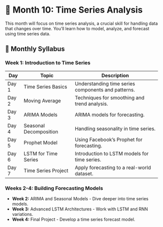 # 📅 Month 10: Time Series Analysis

This month will focus on time series analysis, a crucial skill for handling data that changes over time. You’ll learn how to model, analyze, and forecast using time series data.

## 📖 Monthly Syllabus

### Week 1: Introduction to Time Series
| **Day** | **Topic**                           | **Description**                                      |
| ------- | ----------------------------------- | ---------------------------------------------------- |
| Day 1   | Time Series Basics                  | Understanding time series components and patterns.   |
| Day 2   | Moving Average                      | Techniques for smoothing and trend analysis.         |
| Day 3   | ARIMA Models                        | ARIMA models for forecasting.                        |
| Day 4   | Seasonal Decomposition              | Handling seasonality in time series.                 |
| Day 5   | Prophet Model                       | Using Facebook’s Prophet for forecasting.            |
| Day 6   | LSTM for Time Series                | Introduction to LSTM models for time series.         |
| Day 7   | Time Series Project                 | Apply forecasting to a real-world dataset.           |

### Weeks 2-4: Building Forecasting Models
- **Week 2:** ARIMA and Seasonal Models - Dive deeper into time series models.
- **Week 3:** Advanced LSTM Architectures - Work with LSTM and RNN variations.
- **Week 4:** Final Project - Develop a time series forecast model.
